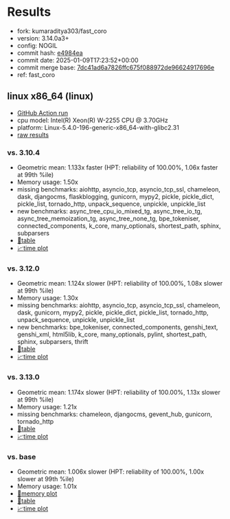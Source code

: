 # Results

- fork: kumaraditya303/fast_coro
- version: 3.14.0a3+
- config: NOGIL
- commit hash: [e4984ea](https://github.com/kumaraditya303/cpython/commit/e4984ea)
- commit date: 2025-01-09T17:23:52+00:00
- commit merge base: [7dc41ad6a7826ffc675f088972de96624917696e](https://github.com/python/cpython/commit/7dc41ad6a7826ffc675f088972de96624917696e)
- ref: fast_coro

## linux x86_64 (linux)

- [GitHub Action run](https://github.com/faster-cpython/benchmarking/actions/runs/12696200281)
- cpu model: Intel(R) Xeon(R) W-2255 CPU @ 3.70GHz
- platform: Linux-5.4.0-196-generic-x86_64-with-glibc2.31
- [raw results](bm-20250109-linux-x86_64-kumaraditya303-fast_coro-3.14.0a3%2B-e4984ea.json)

### vs. 3.10.4

- Geometric mean: 1.133x faster (HPT: reliability of 100.00%, 1.06x faster at 99th %ile)
- Memory usage: 1.50x
- missing benchmarks: aiohttp, asyncio_tcp, asyncio_tcp_ssl, chameleon, dask, djangocms, flaskblogging, gunicorn, mypy2, pickle, pickle_dict, pickle_list, tornado_http, unpack_sequence, unpickle, unpickle_list
- new benchmarks: async_tree_cpu_io_mixed_tg, async_tree_io_tg, async_tree_memoization_tg, async_tree_none_tg, bpe_tokeniser, connected_components, k_core, many_optionals, shortest_path, sphinx, subparsers
- [📄table](bm-20250109-linux-x86_64-kumaraditya303-fast_coro-3.14.0a3%2B-e4984ea-vs-3.10.4.md)
- [📈time plot](bm-20250109-linux-x86_64-kumaraditya303-fast_coro-3.14.0a3%2B-e4984ea-vs-3.10.4.svg)

### vs. 3.12.0

- Geometric mean: 1.124x slower (HPT: reliability of 100.00%, 1.08x slower at 99th %ile)
- Memory usage: 1.30x
- missing benchmarks: aiohttp, asyncio_tcp, asyncio_tcp_ssl, chameleon, dask, gunicorn, mypy2, pickle, pickle_dict, pickle_list, tornado_http, unpack_sequence, unpickle, unpickle_list
- new benchmarks: bpe_tokeniser, connected_components, genshi_text, genshi_xml, html5lib, k_core, many_optionals, pylint, shortest_path, sphinx, subparsers, thrift
- [📄table](bm-20250109-linux-x86_64-kumaraditya303-fast_coro-3.14.0a3%2B-e4984ea-vs-3.12.0.md)
- [📈time plot](bm-20250109-linux-x86_64-kumaraditya303-fast_coro-3.14.0a3%2B-e4984ea-vs-3.12.0.svg)

### vs. 3.13.0

- Geometric mean: 1.174x slower (HPT: reliability of 100.00%, 1.13x slower at 99th %ile)
- Memory usage: 1.21x
- missing benchmarks: chameleon, djangocms, gevent_hub, gunicorn, tornado_http
- [📄table](bm-20250109-linux-x86_64-kumaraditya303-fast_coro-3.14.0a3%2B-e4984ea-vs-3.13.0.md)
- [📈time plot](bm-20250109-linux-x86_64-kumaraditya303-fast_coro-3.14.0a3%2B-e4984ea-vs-3.13.0.svg)

### vs. base

- Geometric mean: 1.006x slower (HPT: reliability of 100.00%, 1.00x slower at 99th %ile)
- Memory usage: 1.01x
- [🧠memory plot](bm-20250109-linux-x86_64-kumaraditya303-fast_coro-3.14.0a3%2B-e4984ea-vs-base-mem.svg)
- [📄table](bm-20250109-linux-x86_64-kumaraditya303-fast_coro-3.14.0a3%2B-e4984ea-vs-base.md)
- [📈time plot](bm-20250109-linux-x86_64-kumaraditya303-fast_coro-3.14.0a3%2B-e4984ea-vs-base.svg)

